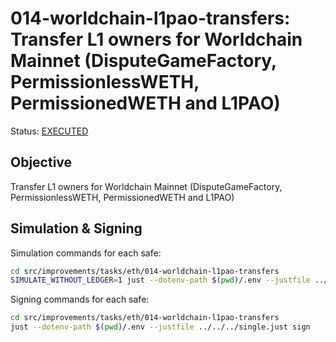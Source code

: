 # 014-worldchain-l1pao-transfers: Transfer L1 owners for Worldchain Mainnet (DisputeGameFactory, PermissionlessWETH, PermissionedWETH and L1PAO)

Status: [EXECUTED](https://etherscan.io/tx/0x9e26ec397a3467daef4ca9f79e2dda0b2d83c5adf764ebe93f4a3c746b266527)

## Objective

Transfer L1 owners for Worldchain Mainnet (DisputeGameFactory, PermissionlessWETH, PermissionedWETH and L1PAO)

## Simulation & Signing

Simulation commands for each safe:
```bash
cd src/improvements/tasks/eth/014-worldchain-l1pao-transfers
SIMULATE_WITHOUT_LEDGER=1 just --dotenv-path $(pwd)/.env --justfile ../../../single.just simulate
```

Signing commands for each safe:
```bash
cd src/improvements/tasks/eth/014-worldchain-l1pao-transfers
just --dotenv-path $(pwd)/.env --justfile ../../../single.just sign
```
